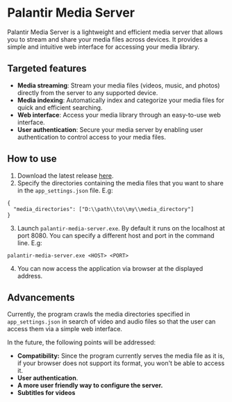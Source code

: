 # Palantir Media Server
Palantir Media Server is a lightweight and efficient media server that allows you to stream and share your media files across devices. It provides a simple and intuitive web interface for accessing your media library.

## Targeted features
- **Media streaming**: Stream your media files (videos, music, and photos) directly from the server to any supported device.
- **Media indexing**: Automatically index and categorize your media files for quick and efficient searching.
- **Web interface**: Access your media library through an easy-to-use web interface.
- **User authentication**: Secure your media server by enabling user authentication to control access to your media files.

## How to use

1. Download the latest release [here](https://github.com/benaissazaki/palantir-media-server/releases/tag/v0.0.0).
2. Specify the directories containing the media files that you want to share in the `app_settings.json` file. E.g: 
```
{
  "media_directories": ["D:\\path\\to\\my\\media_directory"]
}
```

3. Launch `palantir-media-server.exe`. By default it runs on the localhost at port 8080. You can specify a different host and port in the command line. E.g:
```
palantir-media-server.exe <HOST> <PORT>
```

4. You can now access the application via browser at the displayed address.


## Advancements

Currently, the program crawls the media directories specified in `app_settings.json` in search of video and audio files so that the user can access them via a simple web interface.

In the future, the following points will be addressed:

- **Compatibility:** Since the program currently serves the media file as it is, if your browser does not support its format, you won't be able to access it.
- **User authentication**.
- **A more user friendly way to configure the server.**
- **Subtitles for videos**
